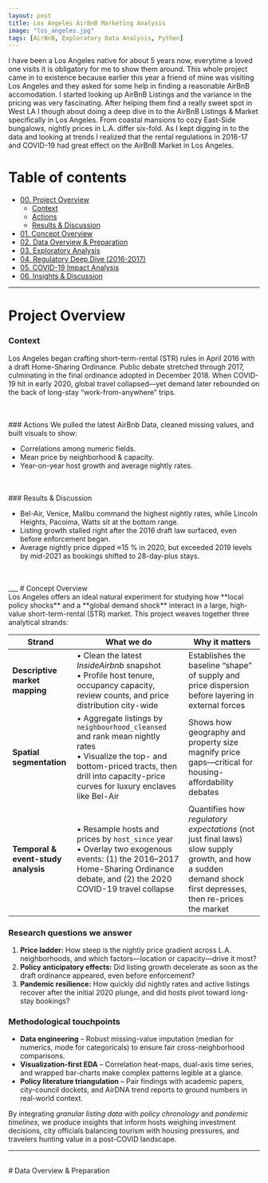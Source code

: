 ```yaml
---
layout: post
title: Los Angeles AirBnB Marketing Analysis
image: "los_angeles.jpg"
tags: [AirBnB, Exploratory Data Analysis, Python]
---
```


I have been a Los Angeles native for about 5 years now, everytime a loved one visits it is obligatory for me to show them around. This whole project came in to existence because earlier this year a friend of mine was visiting Los Angeles and they asked for some help in finding a reasonable AirBnB accomodation. I started looking up AirBnB Listings and the variance in the pricing was very fascinating. After helping them find a really sweet spot in West LA I though about doing a deep dive in to the AirBnB Listings & Market specifically in Los Angeles. From coastal mansions to cozy East-Side bungalows, nightly prices in L.A. differ six-fold. As I kept digging in to the data and looking at trends I realized that the rental regulations in 2016-17 and COVID-19 had great effect on the AirBnB Market in Los Angeles.

# Table of contents

- [00. Project Overview](#overview-main)
    - [Context](#overview-context)
    - [Actions](#overview-actions)
    - [Results & Discussion](#overview-results)
- [01. Concept Overview](#concept-overview)
- [02. Data Overview & Preparation](#data-overview)
- [03. Exploratory Analysis](#exploratory-analysis)
- [04. Regulatory Deep Dive (2016-2017)](#regulatory-deep-dive-analysis)
- [05. COVID-19 Impact Analysis](#covid-19-impact-analysis)
- [06. Insights & Discussion](#discussion)

___

# Project Overview  <a name="overview-main"></a>

### Context <a name="overview-context"></a>

Los Angeles began crafting short-term-rental (STR) rules in April 2016 with a draft Home-Sharing Ordinance. Public debate stretched through 2017, culminating in the final ordinance adopted in December 2018. When COVID-19 hit in early 2020, global travel collapsed—yet demand later rebounded on the back of long-stay “work-from-anywhere” trips.

<br>
<br>
### Actions <a name="overview-actions"></a>
We pulled the latest AirBnb Data, cleaned missing values, and built visuals to show:

* Correlations among numeric fields.
* Mean price by neighborhood & capacity.
* Year-on-year host growth and average nightly rates.

<br>
<br>
### Results & Discussion <a name="overview-results"></a>

* Bel-Air, Venice, Malibu command the highest nightly rates, while Lincoln Heights, Pacoima, Watts sit at the bottom range.
* Listing growth stalled right after the 2016 draft law surfaced, even before enforcement began. 
* Average nightly price dipped ≈15 % in 2020, but exceeded 2019 levels by mid-2021 as bookings shifted to 28-day-plus stays.

<br>
<br>
___
# Concept Overview  <a name="concept-overview"></a>

<br>
Los Angeles offers an ideal natural experiment for studying how **local policy shocks** and a **global demand shock** interact in a large, high-value short-term-rental (STR) market.  
This project weaves together three analytical strands:

| Strand | What we do | Why it matters |
|--------|------------|----------------|
| **Descriptive market mapping** | • Clean the latest *InsideAirbnb* snapshot<br>• Profile host tenure, occupancy capacity, review counts, and price distribution city-wide | Establishes the baseline “shape” of supply and price dispersion before layering in external forces |
| **Spatial segmentation** | • Aggregate listings by `neighbourhood_cleansed` and rank mean nightly rates<br>• Visualize the top- and bottom-priced tracts, then drill into capacity-price curves for luxury enclaves like Bel-Air | Shows how geography and property size magnify price gaps—critical for housing-affordability debates |
| **Temporal & event-study analysis** | • Resample hosts and prices by `host_since` year<br>• Overlay two exogenous events: (1) the 2016–2017 Home-Sharing Ordinance debate, and (2) the 2020 COVID-19 travel collapse | Quantifies how *regulatory expectations* (not just final laws) slow supply growth, and how a sudden demand shock first depresses, then re-prices the market |

### Research questions we answer

1. **Price ladder:** How steep is the nightly price gradient across L.A. neighborhoods, and which factors—location or capacity—drive it most?  
2. **Policy anticipatory effects:** Did listing growth decelerate as soon as the draft ordinance appeared, even before enforcement?  
3. **Pandemic resilience:** How quickly did nightly rates and active listings recover after the initial 2020 plunge, and did hosts pivot toward long-stay bookings?  

### Methodological touchpoints

* **Data engineering** – Robust missing-value imputation (median for numerics, mode for categoricals) to ensure fair cross-neighborhood comparisons.  
* **Visualization-first EDA** – Correlation heat-maps, dual-axis time series, and wrapped bar-charts make complex patterns legible at a glance.  
* **Policy literature triangulation** – Pair findings with academic papers, city-council dockets, and AirDNA trend reports to ground numbers in real-world context.  

By integrating *granular listing data* with *policy chronology* and *pandemic timelines*, we produce insights that inform hosts weighing investment decisions, city officials balancing tourism with housing pressures, and travelers hunting value in a post-COVID landscape.
<br>
___
<br>
# Data Overview & Preparation  <a name="data-overview"></a>
